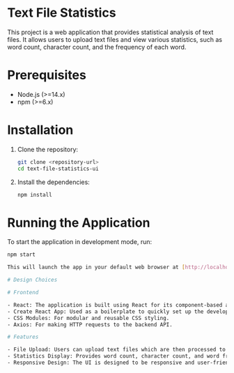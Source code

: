 # Text File Statistics

This project is a web application that provides statistical analysis of text files. It allows users to upload text files and view various statistics, such as word count, character count, and the frequency of each word.

# Prerequisites

- Node.js (>=14.x)
- npm (>=6.x)

# Installation

1. Clone the repository:

   ```bash
   git clone <repository-url>
   cd text-file-statistics-ui

2. Install the dependencies:

   ```bash
   npm install

# Running the Application

To start the application in development mode, run:

```bash
npm start

This will launch the app in your default web browser at [http://localhost:3000](http://localhost:3000).

# Design Choices

# Frontend

- React: The application is built using React for its component-based architecture and efficient rendering.
- Create React App: Used as a boilerplate to quickly set up the development environment with zero configuration.
- CSS Modules: For modular and reusable CSS styling.
- Axios: For making HTTP requests to the backend API.

# Features

- File Upload: Users can upload text files which are then processed to extract statistics.
- Statistics Display: Provides word count, character count, and word frequency analysis.
- Responsive Design: The UI is designed to be responsive and user-friendly on both desktop and mobile devices.
